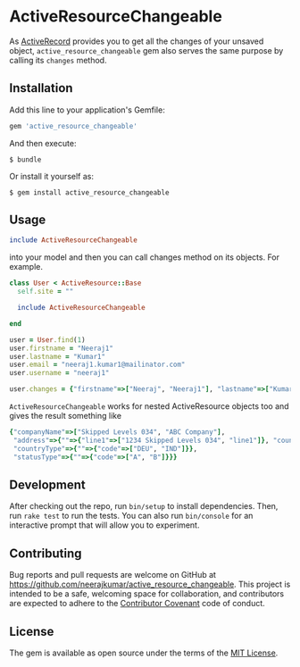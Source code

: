 # ActiveResourceChangeable

As [ActiveRecord](https://github.com/rails/rails/tree/master/activerecord) provides you to get all the changes of your unsaved object, ```active_resource_changeable``` gem also serves the same purpose by calling its ```changes``` method.

## Installation

Add this line to your application's Gemfile:

```ruby
gem 'active_resource_changeable'
```

And then execute:

    $ bundle

Or install it yourself as:

    $ gem install active_resource_changeable

## Usage

```ruby
include ActiveResourceChangeable
``` 
into your model and then you can call changes method on its objects. For example.

```ruby
class User < ActiveResource::Base
  self.site = ""

  include ActiveResourceChangeable

end

user = User.find(1)
user.firstname = "Neeraj1"
user.lastname = "Kumar1"
user.email = "neeraj1.kumar1@mailinator.com"
user.username = "neeraj1"

user.changes = {"firstname"=>["Neeraj", "Neeraj1"], "lastname"=>["Kumar", "Kumar1"], "username=>["neeraj", "neeraj1], "email"=>["neeraj.kumar@mailinator.com", "neeraj1.kumar@mailinator.com"]}
```

```ActiveResourceChangeable``` works for nested ActiveResource objects too and gives the result something like 

```ruby
{"companyName"=>["Skipped Levels 034", "ABC Company"],
 "address"=>{""=>{"line1"=>["1234 Skipped Levels 034", "line1"]}, "countryType"=>{"code"=>["DEU", "IND"]}},
 "countryType"=>{""=>{"code"=>["DEU", "IND"]}},
 "statusType"=>{""=>{"code"=>["A", "B"]}}}
```

## Development

After checking out the repo, run `bin/setup` to install dependencies. Then, run `rake test` to run the tests. You can also run `bin/console` for an interactive prompt that will allow you to experiment.

## Contributing

Bug reports and pull requests are welcome on GitHub at https://github.com/neerajkumar/active_resource_changeable. This project is intended to be a safe, welcoming space for collaboration, and contributors are expected to adhere to the [Contributor Covenant](http://contributor-covenant.org) code of conduct.


## License

The gem is available as open source under the terms of the [MIT License](http://opensource.org/licenses/MIT).

